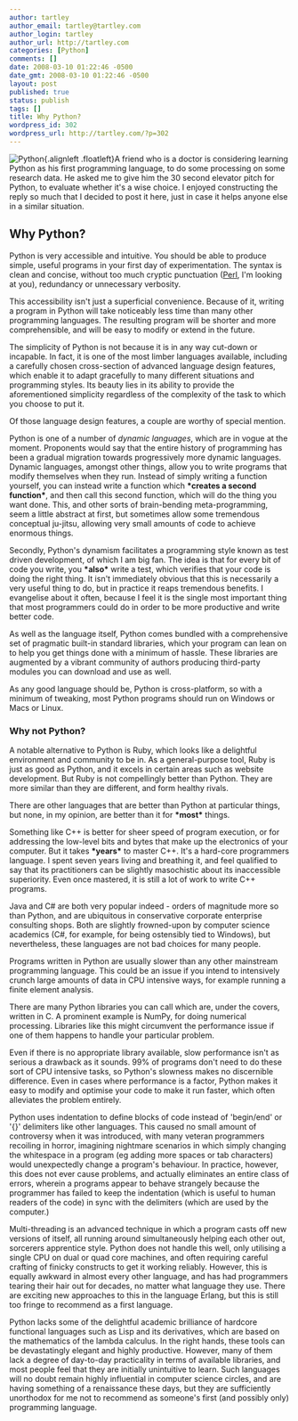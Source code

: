 ```yaml
---
author: tartley
author_email: tartley@tartley.com
author_login: tartley
author_url: http://tartley.com
categories: [Python]
comments: []
date: 2008-03-10 01:22:46 -0500
date_gmt: 2008-03-10 01:22:46 -0500
layout: post
published: true
status: publish
tags: []
title: Why Python?
wordpress_id: 302
wordpress_url: http://tartley.com/?p=302
---
```


![Python](http://tartley.com/wp-content/uploads/2008/03/python.png){.alignleft
.floatleft}A friend who is a doctor is considering learning Python as
his first programming language, to do some processing on some research
data. He asked me to give him the 30 second elevator pitch for Python,
to evaluate whether it's a wise choice. I enjoyed constructing the reply
so much that I decided to post it here, just in case it helps anyone
else in a similar situation.

Why Python?
-----------

Python is very accessible and intuitive. You should be able to produce
simple, useful programs in your first day of experimentation. The syntax
is clean and concise, without too much cryptic punctuation
([Perl](http://tartley.com/?p=197), I'm looking at you), redundancy or
unnecessary verbosity.

This accessibility isn't just a superficial convenience. Because of it,
writing a program in Python will take noticeably less time than many
other programming languages. The resulting program will be shorter and
more comprehensible, and will be easy to modify or extend in the future.

The simplicity of Python is not because it is in any way cut-down or
incapable. In fact, it is one of the most limber languages available,
including a carefully chosen cross-section of advanced language design
features, which enable it to adapt gracefully to many different
situations and programming styles. Its beauty lies in its ability to
provide the aforementioned simplicity regardless of the complexity of
the task to which you choose to put it.

Of those language design features, a couple are worthy of special
mention.

Python is one of a number of *dynamic languages*, which are in vogue at
the moment. Proponents would say that the entire history of programming
has been a gradual migration towards progressively more dynamic
languages. Dynamic languages, amongst other things, allow you to write
programs that modify themselves when they run. Instead of simply writing
a function yourself, you can instead write a function which **\*creates
a second function\***, and then call this second function, which will do
the thing you want done. This, and other sorts of brain-bending
meta-programming, seem a little abstract at first, but sometimes allow
some tremendous conceptual ju-jitsu, allowing very small amounts of code
to achieve enormous things.

Secondly, Python's dynamism facilitates a programming style known as
test driven development, of which I am big fan. The idea is that for
every bit of code you write, you **\*also\*** write a test, which
verifies that your code is doing the right thing. It isn't immediately
obvious that this is necessarily a very useful thing to do, but in
practice it reaps tremendous benefits. I evangelise about it often,
because I feel it is the single most important thing that most
programmers could do in order to be more productive and write better
code.

As well as the language itself, Python comes bundled with a
comprehensive set of pragmatic built-in standard libraries, which your
program can lean on to help you get things done with a minimum of
hassle. These libraries are augmented by a vibrant community of authors
producing third-party modules you can download and use as well.

As any good language should be, Python is cross-platform, so with a
minimum of tweaking, most Python programs should run on Windows or Macs
or Linux.

### Why not Python?

A notable alternative to Python is Ruby, which looks like a delightful
environment and community to be in. As a general-purpose tool, Ruby is
just as good as Python, and it excels in certain areas such as website
development. But Ruby is not compellingly better than Python. They are
more similar than they are different, and form healthy rivals.

There are other languages that are better than Python at particular
things, but none, in my opinion, are better than it for **\*most\***
things.

Something like C++ is better for sheer speed of program execution, or
for addressing the low-level bits and bytes that make up the electronics
of your computer. But it takes **\*years\*** to master C++. It's a
hard-core programmers language. I spent seven years living and breathing
it, and feel qualified to say that its practitioners can be slightly
masochistic about its inaccessible superiority. Even once mastered, it
is still a lot of work to write C++ programs.

Java and C\# are both very popular indeed - orders of magnitude more so
than Python, and are ubiquitous in conservative corporate enterprise
consulting shops. Both are slightly frowned-upon by computer science
academics (C\#, for example, for being ostensibly tied to Windows), but
nevertheless, these languages are not bad choices for many people.

Programs written in Python are usually slower than any other mainstream
programming language. This could be an issue if you intend to
intensively crunch large amounts of data in CPU intensive ways, for
example running a finite element analysis.

There are many Python libraries you can call which are, under the
covers, written in C. A prominent example is NumPy, for doing numerical
processing. Libraries like this might circumvent the performance issue
if one of them happens to handle your particular problem.

Even if there is no appropriate library available, slow performance
isn't as serious a drawback as it sounds. 99% of programs don't need to
do these sort of CPU intensive tasks, so Python's slowness makes no
discernible difference. Even in cases where performance is a factor,
Python makes it easy to modify and optimise your code to make it run
faster, which often alleviates the problem entirely.

Python uses indentation to define blocks of code instead of 'begin/end'
or '{}' delimiters like other languages. This caused no small amount of
controversy when it was introduced, with many veteran programmers
recoiling in horror, imagining nightmare scenarios in which simply
changing the whitespace in a program (eg adding more spaces or tab
characters) would unexpectedly change a program's behaviour. In
practice, however, this does not ever cause problems, and actually
eliminates an entire class of errors, wherein a programs appear to
behave strangely because the programmer has failed to keep the
indentation (which is useful to human readers of the code) in sync with
the delimiters (which are used by the computer.)

Multi-threading is an advanced technique in which a program casts off
new versions of itself, all running around simultaneously helping each
other out, sorcerers apprentice style. Python does not handle this well,
only utilising a single CPU on dual or quad core machines, and often
requiring careful crafting of finicky constructs to get it working
reliably. However, this is equally awkward in almost every other
language, and has had programmers tearing their hair out for decades, no
matter what language they use. There are exciting new approaches to this
in the language Erlang, but this is still too fringe to recommend as a
first language.

Python lacks some of the delightful academic brilliance of hardcore
functional languages such as Lisp and its derivatives, which are based
on the mathematics of the lambda calculus. In the right hands, these
tools can be devastatingly elegant and highly productive. However, many
of them lack a degree of day-to-day practicality in terms of available
libraries, and most people feel that they are initially unintuitive to
learn. Such languages will no doubt remain highly influential in
computer science circles, and are having something of a renaissance
these days, but they are sufficiently unorthodox for me not to recommend
as someone's first (and possibly only) programming language.
